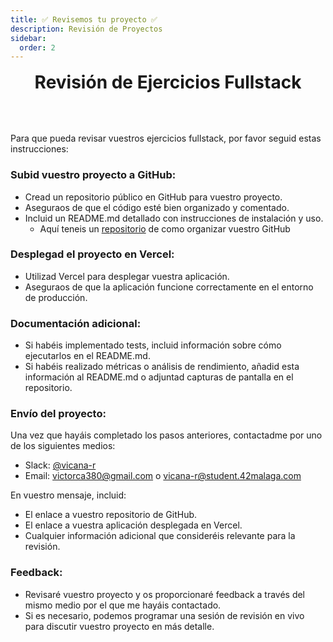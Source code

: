 ```yaml
---
title: ✅ Revisemos tu proyecto ✅
description: Revisión de Proyectos
sidebar:
  order: 2
---
```


# Revisión de Ejercicios Fullstack 

Para que pueda revisar vuestros ejercicios fullstack, por favor seguid estas instrucciones:

### Subid vuestro proyecto a GitHub:
   - Cread un repositorio público en GitHub para vuestro proyecto.
   - Aseguraos de que el código esté bien organizado y comentado.
   - Incluid un README.md detallado con instrucciones de instalación y uso.
      - Aquí teneis un <a href="https://github.com/jandrana/42github-workshop" target="_blank">repositorio</a> de como organizar vuestro GitHub

### Desplegad el proyecto en Vercel:
   - Utilizad Vercel para desplegar vuestra aplicación.
   - Aseguraos de que la aplicación funcione correctamente en el entorno de producción.

### Documentación adicional:
   - Si habéis implementado tests, incluid información sobre cómo ejecutarlos en el README.md.
   - Si habéis realizado métricas o análisis de rendimiento, añadid esta información al README.md o adjuntad capturas de pantalla en el repositorio.

### Envío del proyecto:
   Una vez que hayáis completado los pasos anteriores, contactadme por uno de los siguientes medios:
   - Slack: <a href="https://42born2code.slack.com/archives/D067AD94V45" target="_blank">@vicana-r</a>
   - Email: <a href="mailto:victorca380@gmail.com" target="_blank">victorca380@gmail.com</a> o <a href="mailto:vicana-r@student.42malaga.com" target="_blank">vicana-r@student.42malaga.com</a>

   En vuestro mensaje, incluid:
   - El enlace a vuestro repositorio de GitHub.
   - El enlace a vuestra aplicación desplegada en Vercel.
   - Cualquier información adicional que consideréis relevante para la revisión.

### Feedback:
   - Revisaré vuestro proyecto y os proporcionaré feedback a través del mismo medio por el que me hayáis contactado.
   - Si es necesario, podemos programar una sesión de revisión en vivo para discutir vuestro proyecto en más detalle.

<style is:inline>
  h2 {
    text-align: center;
  }
  #_top {
    text-align: center;
    margin-bottom: 1rem;
  }
  #revisión-de-ejercicios-fullstack {
    text-align: center;
    margin-top: 1rem;
    margin-bottom: 4rem;
  }
</style>